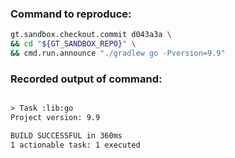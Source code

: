 ### Command to reproduce:
```bash
gt.sandbox.checkout.commit d043a3a \
&& cd "${GT_SANDBOX_REPO}" \
&& cmd.run.announce "./gradlew go -Pversion=9.9"
```

### Recorded output of command:
```txt

> Task :lib:go
Project version: 9.9

BUILD SUCCESSFUL in 360ms
1 actionable task: 1 executed
```

